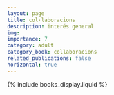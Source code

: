 ```yaml
---
layout: page
title: col·laboracions
description: interés general
img:
importance: 7
category: adult
category_book: collaboracions
related_publications: false
horizontal: true
---
```


{% include books_display.liquid %}
